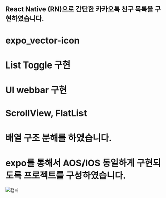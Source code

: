 ## React Native (RN)으로 간단한 카카오톡 친구 목록을 구현하였습니다.

# expo_vector-icon
# List Toggle 구현
# UI webbar 구현
# ScrollView, FlatList
# 배열 구조 분해를 하였습니다.

# expo를 통해서 AOS/IOS 동일하게 구현되도록 프로젝트를 구성하였습니다.
![캡처](https://github.com/user-attachments/assets/d447f5d4-8df8-47d0-bfe2-a2322cc7c97c)
